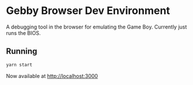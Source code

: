 # Gebby Browser Dev Environment

A debugging tool in the browser for emulating the Game Boy. Currently just runs the BIOS.


## Running

```bash
yarn start
```

Now available at [http://localhost:3000](http://localhost:3000)
